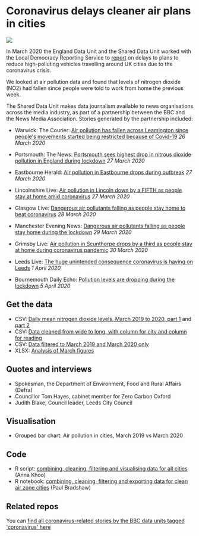 # Coronavirus delays cleaner air plans in cities

![](https://ichef.bbci.co.uk/news/624/cpsprodpb/9FC6/production/_111420904_no2-nc.png)

In March 2020 the England Data Unit and the Shared Data Unit worked with the Local Democracy Reporting Service to [report](https://www.bbc.co.uk/news/uk-england-52035655) on delays to plans to reduce high-polluting vehicles travelling around UK cities due to the coronavirus crisis.

We looked at air pollution data and found that levels of nitrogen dioxide (NO2) had fallen since people were told to work from home the previous week.

The Shared Data Unit makes data journalism available to news organisations across the media industry, as part of a partnership between the BBC and the News Media Association. Stories generated by the partnership included:

* Warwick: The Courier: [Air pollution has fallen across Leamington since people's movements started being restricted because of Covid-19](https://www.warwickcourier.co.uk/health/coronavirus/air-pollution-has-fallen-across-leamington-peoples-movements-started-being-restricted-because-covid-19-2519608) *26 March 2020*
* Portsmouth: The News: [Portsmouth sees highest drop in nitrous dioxide pollution in England during lockdown](https://www.portsmouth.co.uk/health/portsmouth-sees-highest-drop-nitrous-dioxide-pollution-england-during-lockdown-2520860) *27 March 2020* 
* Eastbourne Herald: [Air pollution in Eastbourne drops during outbreak](https://www.eastbourneherald.co.uk/news/environment/air-pollution-eastbourne-drops-during-outbreak-2520725) *27 March 2020*
* Lincolnshire Live: [Air pollution in Lincoln down by a FIFTH as people stay at home amid coronavirus](https://www.lincolnshirelive.co.uk/news/lincoln-news/coronavirus-air-pollution-lincoln-health-3994083) *27 March 2020*
* Glasgow Live: [Dangerous air pollutants falling as people stay home to beat coronavirus](https://www.glasgowlive.co.uk/news/glasgow-news/dangerous-air-pollutants-falling-people-17998466) *28 March 2020*
* Manchester Evening News: [Dangerous air pollutants falling as people stay home during the lockdown](https://www.manchestereveningnews.co.uk/news/greater-manchester-news/dangerous-air-pollutants-falling-people-17997706) *29 March 2020*
* Grimsby Live: [Air pollution in Scunthorpe drops by a third as people stay at home during coronavirus pandemic](https://www.grimsbytelegraph.co.uk/news/local-news/air-pollution-scunthorpe-drops-third-3994024) *30 March 2020*


* Leeds Live: [The huge unintended consequence coronavirus is having on Leeds](https://www.leeds-live.co.uk/news/leeds-news/huge-unintended-consequence-coronavirus-having-18000586) *1 April 2020*
* Bournemouth Daily Echo: [Pollution levels are dropping during the lockdown](https://www.bournemouthecho.co.uk/news/18359123.pollution-levels-dropping-lockdown/) *5 April 2020*


## Get the data 

* CSV: [Daily mean nitrogen dioxide levels, March 2019 to 2020, part 1](https://github.com/BBC-Data-Unit/Coronavirus-clean-air-zones/blob/master/daily_mean_mar_19_to_24_03.csv) and [part 2](https://github.com/BBC-Data-Unit/Coronavirus-clean-air-zones/blob/master/daily_mean_mar_19_to_24_03_part_2.csv)
* CSV: [Data cleaned from wide to long, with column for city and column for reading](https://github.com/BBC-Data-Unit/Coronavirus-clean-air-zones/blob/master/daily_data_long.csv)
* CSV: [Data filtered to March 2019 and March 2020 only](https://github.com/BBC-Data-Unit/Coronavirus-clean-air-zones/blob/master/daily_data_long.march.csv)
* XLSX: [Analysis of March figures](https://github.com/BBC-Data-Unit/Coronavirus-clean-air-zones/blob/master/excel_analysis_pollution.xlsx)

## Quotes and interviews

* Spokesman, the Department of Environment, Food and Rural Affairs (Defra)
* Councillor Tom Hayes, cabinet member for Zero Carbon Oxford
* Judith Blake, Council leader, Leeds City Council 

## Visualisation

* Grouped bar chart: Air pollution in cities, March 2019 vs March 2020

## Code

* R script: [combining, cleaning, filtering and visualising data for all cities](https://github.com/BBC-Data-Unit/Coronavirus-clean-air-zones/blob/master/NO2_data_by_hour_march.R) (Anna Khoo)
* R notebook: [combining, cleaning, filtering and exporting data for clean air zone cities](https://github.com/BBC-Data-Unit/Coronavirus-clean-air-zones/blob/master/airpollution.Rmd) (Paul Bradshaw)

## Related repos

You can [find all coronavirus-related stories by the BBC data units tagged 'coronavirus' here](https://github.com/search?q=topic%3Acoronavirus+org%3ABBC-Data-Unit&type=Repositories)
